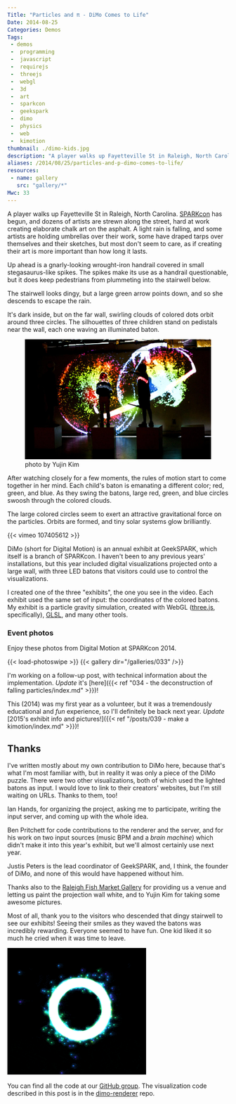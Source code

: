 ```yaml
---
Title: "Particles and π - DiMo Comes to Life"
Date: 2014-08-25
Categories: Demos
Tags:
 - demos
 -  programming
 -  javascript
 -  requirejs
 -  threejs
 -  webgl
 -  3d
 -  art
 -  sparkcon
 -  geekspark
 -  dimo
 -  physics
 -  web
 -  kimotion
thumbnail: ./dimo-kids.jpg
description: "A player walks up Fayetteville St in Raleigh, North Carolina.  SPARKcon has begun, and dozens of artists are ..."
aliases: /2014/08/25/particles-and-p-dimo-comes-to-life/
resources:
 - name: gallery
   src: "gallery/*"
Mwc: 33
---
```


A player walks up Fayetteville St in Raleigh, North Carolina.
[SPARKcon][sparkcon] has begun, and dozens of artists are strewn along the
street, hard at work creating elaborate chalk art on the asphalt. A light rain
is falling, and some artists are holding umbrellas over their work, some have
draped tarps over themselves and their sketches, but most don't seem to care,
as if creating their art is more important than how long it lasts.

Up ahead is a gnarly-looking wrought-iron handrail covered in small
stegasaurus-like spikes. The spikes make its use as a handrail questionable,
but it does keep pedestrians from plummeting into the stairwell below.

The stairwell looks dingy, but a large green arrow points down, and so she
descends to escape the rain.

It's dark inside, but on the far wall, swirling clouds of colored dots orbit
around three circles. The silhouettes of three children stand on pedistals
near the wall, each one waving an illuminated baton.

<figure>
    <img src="dimo-kids.jpg" alt="children playing DiMo">
    <figcaption>photo by Yujin Kim</figcaption>
</figure>

After watching closely for a few moments, the rules of motion start to come
together in her mind. Each child's baton is emanating a different color; red,
green, and blue. As they swing the batons, large red, green, and blue circles
swoosh through the colored clouds.

The large colored circles seem to exert an attractive gravitational force on
the particles. Orbits are formed, and tiny solar systems glow brilliantly.

{{< vimeo 107405612 >}}

DiMo (short for Digital Motion) is an annual exhibit at GeekSPARK, which itself
is a branch of SPARKcon. I haven't been to any previous years' installations,
but this year included digital visualizations projected onto a large wall, with
three LED batons that visitors could use to control the visualizations.

I created one of the three "exhibits", the one you see in the video. Each
exhibit used the same set of input: the coordinates of the colored batons. My
exhibit is a particle gravity simulation, created with WebGL ([three.js][3js],
specifically), [GLSL][glsl], and many other tools.

### Event photos

Enjoy these photos from Digital Motion at SPARKcon 2014.

{{< load-photoswipe >}}
{{< gallery dir="/galleries/033" />}}

I'm working on a follow-up post, with technical information about the
implementation. _Update_ it's
[here]({{< ref "034 - the deconstruction of falling particles/index.md" >}})!

This (2014) was my first year as a volunteer, but it was a tremendously
educational and _fun_ experience, so I'll definitely be back next year.
_Update_ [2015's exhibit info and pictures!]({{< ref "/posts/039 - make a kimotion/index.md" >}})!

## Thanks

I've written mostly about my own contribution to DiMo here, because that's what
I'm most familiar with, but in reality it was only a piece of the DiMo puzzle.
There were two other visualizations, both of which used the lighted batons as
input. I would love to link to their creators' websites, but I'm still waiting
on URLs. Thanks to them, too!

Ian Hands, for organizing the project, asking me to participate, writing the
input server, and coming up with the whole idea.

Ben Pritchett for code contributions to the renderer and the server, and for
his work on two input sources (music BPM and a _brain machine_) which didn't
make it into this year's exhibit, but we'll almost certainly use next year.

Justis Peters is the lead coordinator of GeekSPARK, and, I think, the founder
of DiMo, and none of this would have happened without him.

Thanks also to the [Raleigh Fish Market Gallery][fishmarket] for providing us a
venue and letting us paint the projection wall white, and to Yujin Kim for
taking some awesome pictures.

Most of all, thank you to the visitors who descended that dingy stairwell to
see our exhibits! Seeing their smiles as they waved the batons was incredibly
rewarding. Everyone seemed to have fun. One kid liked it so much he cried
when it was time to leave.

![ring animation in dimo](ring-anim.gif)

You can find all the code at our [GitHub group][geeksparkrh]. The
visualization code described in this post is in the [dimo-renderer][renderer]
repo.

[sparkcon]: http://www.sparkcon.com/
[geeksparkrh]: https://github.com/geekspark-rh/
[renderer]: https://github.com/geekspark-rh/dimo-renderer
[justis]: https://twitter.com/justis
[iphands]: https://twitter.com/ianpagehands
[gpucalc]: http://vimeo.com/97329154
[ws]: https://en.wikipedia.org/wiki/WebSocket
[opencv]: http://opencv.org/
[fishmarket]: https://www.facebook.com/ncsufishmarket
[3js]: http://threejs.org/
[glsl]: https://en.wikipedia.org/wiki/OpenGL_Shading_Language
